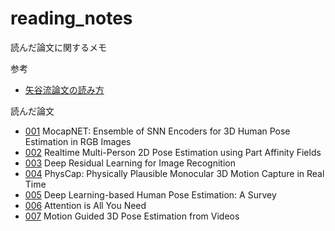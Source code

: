 # reading_notes
読んだ論文に関するメモ

参考
- [矢谷流論文の読み方](https://iis-lab.org/misc/paperreading/)

読んだ論文
- [001](notes/001.md) MocapNET: Ensemble of SNN Encoders for 3D Human Pose Estimation in RGB Images
- [002](notes/002.md) Realtime Multi-Person 2D Pose Estimation using Part Affinity Fields
- [003](notes/003.md) Deep Residual Learning for Image Recognition
- [004](notes/004.md) PhysCap: Physically Plausible Monocular 3D Motion Capture in Real Time
- [005](notes/005.md) Deep Learning-based Human Pose Estimation: A Survey
- [006](notes/006.md) Attention is All You Need
- [007](notes/007.md) Motion Guided 3D Pose Estimation from Videos